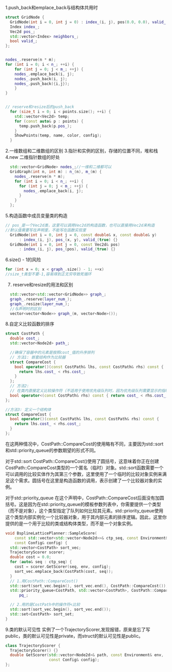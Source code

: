 1.push_back和emplace_back与结构体共用时

```c++
struct GridNode {
  GridNode(int i = 0, int j = 0) : index_(i, j), pos(0.0, 0.0), valid_(true) {}
  Index index_;
  Vec2d pos_;
  std::vector<Index> neighbors_;
  bool valid_;
};


nodes_.reserve(n * m);
for (int i = 0; i < n_; ++i) {
    for (int j = 0; j < m_; ++j) {
    nodes_.emplace_back(i, j);
    nodes_.push_back(i, j); 
    nodes_.push_back({i,j}); 
    }
}


// reserve和resize后的push_back
  for (size_t i = 0; i < points.size(); ++i) {
    std::vector<Vec2d> temp;
    for (const auto& p : points) {
      temp.push_back(p.pos_);
    }
    ShowPoints(temp, name, color, config);
  }
```

2.一维数组和二维数组的区别
3.指针和实例的区别，存储的位置不同，堆和栈
4.new 二维指针数组的好处
```c++
  std::vector<GridNode> nodes_;//一维和二维都可以
  GridGraph(int n, int m) : n_(n), m_(m) {
    nodes_.reserve(n * m);
    for (int i = 0; i < n_; ++i) {
      for (int j = 0; j < m_; ++j) {
        nodes_.emplace_back(i, j);
      }
    }
  };
```

5.构造函数中成员变量类的构造
```c++
// pos_是一个Vec2d类，这里可以调用Vec2d的构造函数，也可以直接用Vec2d来构造
//默认值需要写在声明里，不能写在函数实现里
  GridNode(int i = 0, int j = 0, const double& x, const double& y)
      : index_(i, j), pos_(x, y), valid_(true) {}
  GridNode(int i = 0, int j = 0, const Vec2d& pos)
      : index_(i, j), pos_(pos), valid_(true) {}
```


6.size() - 1的风险
```c++
for (int x = 0; x < graph_.size() - 1; ++x)
//size_t类型不要-1,容易得到正无穷导致死循环
```

7. reserve和resize的用法和区别
```c++
  std::vector<std::vector<GridNode>> graph_; 
  graph_.reserve(layer_num_);
  graph_.resize(layer_num_);
  //与声明时的区别
  vector<vector<Node>> graph_(m, vector<Node>());


```

8.自定义比较函数的排序

```c++
struct CostPath {
  double cost_;
  std::vector<Node2d> path_;

  //确保了容器中的元素是按照cost_值的升序排列
  // 方法1: 嵌套结构作为比较器
  struct CompareCost {
    bool operator()(const CostPath& lhs, const CostPath& rhs) const {
      return lhs.cost_ < rhs.cost_;
    }
  };
  // 方法2:
  // 在类内直接定义比较操作符（不适用于使用优先级队列时，因为优先级队列需要显示的指明比较函数）
  bool operator<(const CostPath& rhs) const { return cost_ < rhs.cost_; }
};

//方法3: 定义一个结构体
struct CompareCost {
  bool operator()(const CostPath& lhs, const CostPath& rhs) const {
    return lhs.cost_ < rhs.cost_;
  }
};
```

在这两种情况中，CostPath::CompareCost的使用略有不同，主要因为std::sort和std::priority_queue的参数期望的形式不同。

对于std::sort
CostPath::CompareCost()使用了圆括号，这意味着你正在创建CostPath::CompareCost类型的一个匿名（临时）对象。std::sort函数需要一个可以调用的比较实体作为其第三个参数，这里使用了一个临时的比较对象实例来满足这个需求。圆括号在这里是构造函数的调用，表示创建了一个比较器对象的实例。

对于std::priority_queue
在这个声明中，CostPath::CompareCost后面没有加圆括号。这是因为在std::priority_queue的模板参数列表中，你需要提供一个类型（而不是对象），这个类型指定了队列如何比较其元素。std::priority_queue使用这个类型内部实例化一个比较器对象，用于其内部元素的排序逻辑。因此，这里你提供的是一个用于比较的类或结构体类型，而不是一个对象实例。

```c++
void BsplineLatticePlanner::SampleScore(
    const std::vector<std::vector<Node2d>>& ctp_seq, const Environment& env,
    const Config& config) {
  std::vector<CostPath> sort_vec;
  TrajectoryScorer scorer;
  double cost = 0.0;
  for (auto& seq : ctp_seq) {
    cost = scorer.GetScorer(seq, env, config);
    sort_vec.emplace_back(CostPath(cost, seq));
  }
  // 1.用CostPath::CompareCost()
  std::sort(sort_vec.begin(), sort_vec.end(), CostPath::CompareCost());
  std::priority_queue<CostPath, std::vector<CostPath>, CostPath::CompareCost>
      pq_;

  // 2.用的是CostPath中的操作符<比较
  std::sort(sort_vec.begin(), sort_vec.end());
  std::set<CostPath> sort_set;
}
```

9.类的默认可见性
实例了一个TrajectoryScorer,发现报错，原来是忘了写public，类的默认可见性是private，而struct的默认可见性是public。

```c++
class TrajectoryScorer {
  TrajectoryScorer() {}
  double GetScorer(std::vector<Node2d>& path, const Environment& env,
                   const Config& config);
};

```
